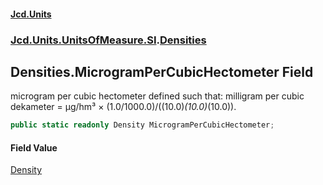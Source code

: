 #### [Jcd.Units](index 'index')
### [Jcd.Units.UnitsOfMeasure.SI](Jcd.Units.UnitsOfMeasure.SI 'Jcd.Units.UnitsOfMeasure.SI').[Densities](Densities 'Jcd.Units.UnitsOfMeasure.SI.Densities')

## Densities.MicrogramPerCubicHectometer Field

microgram per cubic hectometer defined such that: milligram per cubic dekameter = μg/hm³ ×
(1.0/1000.0)/((10.0)*(10.0)*(10.0)).

```csharp
public static readonly Density MicrogramPerCubicHectometer;
```

#### Field Value
[Density](Density 'Jcd.Units.UnitTypes.Density')